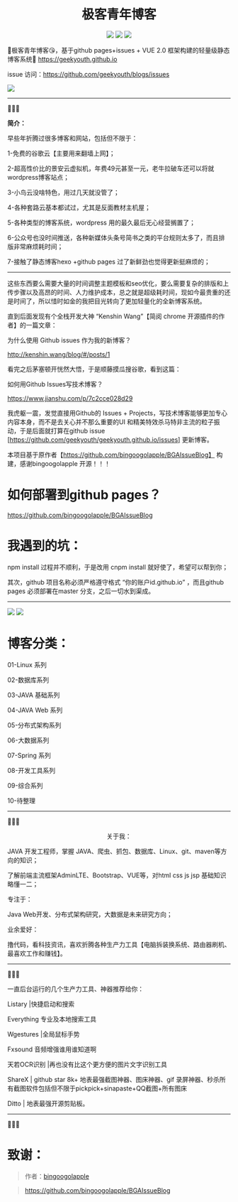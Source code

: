 <div align="center">
    <h1>极客青年博客</h1>
</div>

<p align="center">
    <a href="#GitHub issues" alt="GitHub issues">
        <img src="https://img.shields.io/github/issues/geekyouth/geekyouth.github.io.svg?style=social" /></a>
<a href="#GitHub forks" alt="GitHub forks">
        <img src="https://img.shields.io/github/forks/geekyouth/geekyouth.github.io.svg?style=social" /></a>
<a href="#GitHub stars" alt="GitHub stars">
        <img src="https://img.shields.io/github/stars/geekyouth/geekyouth.github.io.svg?style=social" /></a>
</p>

👣极客青年博客😘，基于github pages+issues + VUE 2.0 框架构建的轻量级静态博客系统💎 https://geekyouth.github.io

issue 访问：<https://github.com/geekyouth/blogs/issues>



![](http://p7fcrq2e4.bkt.clouddn.com/201818101007-chrome20180910_100733.png)

------

💓💓💓

**简介：**

早些年折腾过很多博客和网站，包括但不限于：

1-免费的谷歌云【主要用来翻墙上网】；

2-超高性价比的景安云虚拟机，年费49元甚至一元，老牛拉破车还可以将就wordpress博客站点；

3-小鸟云没啥特色，用过几天就没管了；

4-各种套路云基本都试过，尤其是反面教材主机屋；

5-各种类型的博客系统，wordpress 用的最久最后无心经营搁置了；

6-公众号也没时间推送，各种新媒体头条号简书之类的平台规则太多了，而且排版非常麻烦耗时间；

7-接触了静态博客hexo +github pages 过了新鲜劲也觉得更新挺麻烦的；

------

这些东西要么需要大量的时间调整主题模板和seo优化，要么需要复杂的排版和上传步骤以及高昂的时间、人力维护成本，总之就是超级耗时间，现如今最贵重的还是时间了，所以惜时如金的我把目光转向了更加轻量化的全新博客系统。

直到后面发现有个全栈开发大神 “Kenshin Wang”【简阅 chrome 开源插件的作者】的一篇文章：

为什么使用 Github issues 作为我的新博客？

http://kenshin.wang/blog/#/posts/1

看完之后茅塞顿开恍然大悟，于是顺藤摸瓜搜谷歌，看到这篇：

如何用Github Issues写技术博客？

https://www.jianshu.com/p/7c2cce028d29

我虎躯一震，发觉直接用Github的 Issues + Projects，写技术博客能够更加专心内容本身，而不是去关心并不那么重要的UI 和精美特效杀马特非主流的粒子振动，于是后面就打算在github issue [https://github.com/geekyouth/geekyouth.github.io/issues] 更新博客。

本项目基于原作者【https://github.com/bingoogolapple/BGAIssueBlog】 构建，感谢bingoogolapple 开源！！！

# 如何部署到github pages？

https://github.com/bingoogolapple/BGAIssueBlog

# 我遇到的坑：

npm install 过程并不顺利，于是改用 cnpm install 就好使了，希望可以帮到你；

其次，github 项目名称必须严格遵守格式 “你的账户id.github.io” ，而且github pages 必须部署在master 分支，之后一切水到渠成。

------

![](http://p7fcrq2e4.bkt.clouddn.com/201818121052-explorer20180912_105210.png)
![](http://p7fcrq2e4.bkt.clouddn.com/201818121053-chrome20180912_105314.png)


# 博客分类：

01-Linux 系列

02-数据库系列

03-JAVA 基础系列

04-JAVA Web 系列

05-分布式架构系列

06-大数据系列

07-Spring 系列

08-开发工具系列

09-综合系列

10-待整理

------

💓💓💓

<div align=center>关于我：</div>


JAVA 开发工程师，掌握 JAVA、爬虫、抓包、数据库、Linux、git、maven等方向的知识；

了解前端主流框架AdminLTE、Bootstrap、VUE等，对html css js jsp 基础知识略懂一二；

专注于：

Java Web开发、分布式架构研究，大数据是未来研究方向；

业余爱好：

撸代码，看科技资讯，喜欢折腾各种生产力工具【电脑拆装换系统、路由器刷机、最喜欢工作和赚钱】。

------

💓💓💓

一直后台运行的几个生产力工具、神器推荐给你：

Listary |快捷启动和搜索

Everything 专业及本地搜索工具

Wgestures |全局鼠标手势

Fxsound 音频增强谁用谁知道啊

天若OCR识别  |再也没有比这个更方便的图片文字识别工具

ShareX | github star 8k+ 地表最强截图神器、图床神器、gif 录屏神器、秒杀所有截图软件包括但不限于pickpick+sinapaste+QQ截图+所有图床

Ditto | 地表最强开源剪贴板。

------

💓💓💓

# 致谢：

> 作者：[bingoogolapple](https://github.com/bingoogolapple)

> https://github.com/bingoogolapple/BGAIssueBlog

